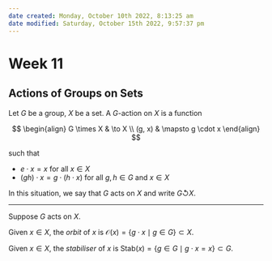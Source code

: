 ```yaml
---
date created: Monday, October 10th 2022, 8:13:25 am
date modified: Saturday, October 15th 2022, 9:57:37 pm
---
```


# Week 11

## Actions of Groups on Sets

Let $G$ be a group, $X$ be a set. A $G$-action on $X$ is a function

$$
\begin{align}
G \times X & \to X \\
(g, x) & \mapsto g \cdot x
\end{align}
$$

such that

- $e \cdot x = x$ for all $x \in X$
- $(gh) \cdot x = g \cdot (h \cdot x)$ for all $g, h \in G$ and $x \in X$

In this situation, we say that $G$ acts on $X$ and write $G \circlearrowleft X$.

---

Suppose $G$ acts on $X$.

Given $x \in X$, the *orbit* of $x$ is $\mathcal O(x) = \{g \cdot x \mid g \in G\} \subset X$.

Given $x \in X$, the *stabiliser* of $x$ is $\text{Stab}(x) = \{g \in G \mid g \cdot x = x\} \subset G$.
